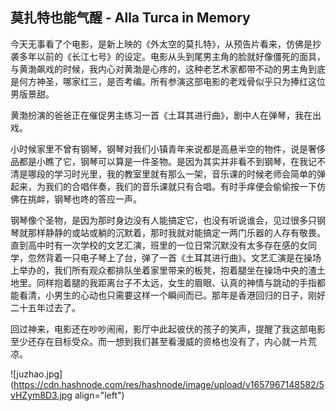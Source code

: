 ## 莫扎特也能气醒 - Alla Turca in Memory

今天无事看了个电影，是新上映的《外太空的莫扎特》，从预告片看来，仿佛是抄袭多年以前的《长江七号》的设定。电影从头到尾男主角的脸就好像僵死的面具，与黄渤飙戏的时候，我内心对黄渤是心疼的，这种老艺术家都带不动的男主角到底是何方神圣，哪家红三，是否考编。所有参演这部电影的老戏骨似乎只为捧红这位男版景甜。

黄渤扮演的爸爸正在催促男主练习一首《土耳其进行曲》，剧中人在弹琴，我在出戏。

小时候家里不曾有钢琴，钢琴对我们小镇青年来说都是高悬半空的物件，说是奢侈品都是小瞧了它，钢琴可以算是一件圣物。是因为其实并非看不到钢琴，在我记不清是哪段的学习时光里，我的教室里就有那么一架，音乐课的时候老师会简单的弹起来，为我们的合唱伴奏，我们的音乐课就只有合唱。有时手痒便会偷偷按一下仿佛在挑衅，钢琴也咚的答应一声。

钢琴像个圣物，是因为那时身边没有人能搞定它，也没有听说谁会，见过很多只钢琴就那样静静的或站或躺的沉默着，那时我就对能搞定一两门乐器的人存有敬畏。直到高中时有一次学校的文艺汇演，班里的一位日常沉默没有太多存在感的女同学，忽然背着一只电子琴上了台，弹了一首《土耳其进行曲》。文艺汇演是在操场上举办的，我们所有观众都排队坐着家里带来的板凳，抱着腿坐在操场中央的渣土地里。同样抱着腿的我距离台子不太远，女生的眉眼、认真的神情与跳动的手指都能看清，小男生的心动也只需要这样一个瞬间而已。那年是香港回归的日子，刚好二十五年过去了。

回过神来，电影还在吵吵闹闹，影厅中此起彼伏的孩子的笑声，提醒了我这部电影至少还存在目标受众。而一想到我们甚至看漫威的资格也没有了，内心就一片荒凉。


![juzhao.jpg](https://cdn.hashnode.com/res/hashnode/image/upload/v1657967148582/5vHZym8D3.jpg align="left")
